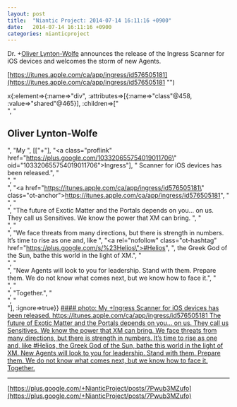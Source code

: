 ```yaml
---
layout: post
title:  "Niantic Project: 2014-07-14 16:11:16 +0900"
date:   2014-07-14 16:11:16 +0900
categories: nianticproject
---
```

Dr. +[Oliver Lynton-Wolfe](https://plus.google.com/108200572857719809031 "") announces the release of the Ingress Scanner for iOS devices and welcomes the storm of new Agents.

[https://itunes.apple.com/ca/app/ingress/id576505181](https://itunes.apple.com/ca/app/ingress/id576505181 "")

x{:element=>{:name=>"div", :attributes=>[{:name=>"class"@458, :value=>"shared"@465}], :children=>["<br />", "<h2>Oliver Lynton-Wolfe</h2>", "My ", [["+"], "<a class=\"proflink\" href=\"https://plus.google.com/103320655754019011706\" oid=\"103320655754019011706\">Ingress</a>"], " Scanner for iOS devices has been released.", "<br />", "<br />", "<a href=\"https://itunes.apple.com/ca/app/ingress/id576505181\" class=\"ot-anchor\">https://itunes.apple.com/ca/app/ingress/id576505181</a>", "<br />", "<br />", "The future of Exotic Matter and the Portals depends on you... on us. They call us Sensitives. We know the power that XM can bring. ", "<br />", "<br />", "We face threats from many directions, but there is strength in numbers. It’s time to rise as one and, like ", "<a rel=\"nofollow\" class=\"ot-hashtag\" href=\"https://plus.google.com/s/%23Helios\">#Helios</a>", ", the Greek God of the Sun, bathe this world in the light of XM.", "<br />", "<br />", "New Agents will look to you for leadership. Stand with them. Prepare them. We do not know what comes next, but we know how to face it.", "<br />", "<br />", "Together.", "<br />", "<br />"], :ignore=>true}}
[#### photo: My +Ingress Scanner for iOS devices has been released.
https://itunes.apple.com/ca/app/ingress/id576505181
The future of Exotic Matter and the Portals depends on you... on us. They call us Sensitives. We know the power that XM can bring.
We face threats from many directions, but there is strength in numbers. It’s time to rise as one and, like #Helios, the Greek God of the Sun, bathe this world in the light of XM.
New Agents will look to you for leadership. Stand with them. Prepare them. We do not know what comes next, but we know how to face it.
Together.](https://lh4.googleusercontent.com/-O93j6vtxmqE/U8OBvwc1ycI/AAAAAAAAAJQ/J0pk3CFZOLA/w1280-h720/iOSScanner.png "")
- - -
[https://plus.google.com/+NianticProject/posts/7Pwub3MZufo](https://plus.google.com/+NianticProject/posts/7Pwub3MZufo)
